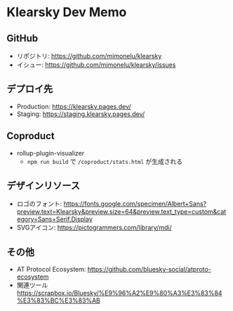 # Klearsky Dev Memo

## GitHub
* リポジトリ: https://github.com/mimonelu/klearsky
* イシュー: https://github.com/mimonelu/klearsky/issues

## デプロイ先
* Production: https://klearsky.pages.dev/
* Staging: https://staging.klearsky.pages.dev/

## Coproduct
* rollup-plugin-visualizer
  * `npm run build` で `/coproduct/stats.html` が生成される

## デザインリソース
* ロゴのフォント: https://fonts.google.com/specimen/Albert+Sans?preview.text=Klearsky&preview.size=64&preview.text_type=custom&category=Sans+Serif,Display
* SVGアイコン: https://pictogrammers.com/library/mdi/

## その他
* AT Protocol Ecosystem: https://github.com/bluesky-social/atproto-ecosystem
* 関連ツール https://scrapbox.io/Bluesky/%E9%96%A2%E9%80%A3%E3%83%84%E3%83%BC%E3%83%AB
